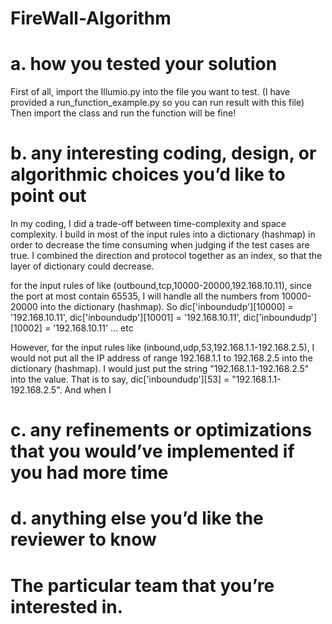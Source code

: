 # FireWall-Algorithm
# a. how you tested your solution

First of all, import the Illumio.py into the file you want to test. (I have provided a run_function_example.py so you can run result with this file) Then import the class and run the function will be fine!

# b. any interesting coding, design, or algorithmic choices you’d like to point out

In my coding, I did a trade-off between time-complexity and space complexity. I build in most of the input rules into a dictionary (hashmap) in order to decrease the time consuming when judging if the test cases are true.
I combined the direction and protocol together as an index, so that the layer of dictionary could decrease.

for the input rules of like (outbound,tcp,10000-20000,192.168.10.11), since the port at most contain 65535, I will handle all the numbers from 10000-20000 into the dictionary (hashmap). So dic['inboundudp'][10000] = '192.168.10.11', dic['inboundudp'][10001] = '192.168.10.11', dic['inboundudp'][10002] = '192.168.10.11' ... etc

However, for the input rules like (inbound,udp,53,192.168.1.1-192.168.2.5), I would not put all the IP address of range 192.168.1.1 to 192.168.2.5 into the dictionary (hashmap). I would just put the string "192.168.1.1-192.168.2.5" into the value. That is to say, dic['inboundudp'][53] = "192.168.1.1-192.168.2.5". And when I

# c. any refinements or optimizations that you would’ve implemented if you had more time

# d. anything else you’d like the reviewer to know

# The particular team that you’re interested in.
